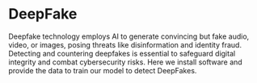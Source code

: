 # DeepFake
Deepfake technology employs AI to generate convincing but fake audio, video, or images, posing threats like disinformation and identity fraud. Detecting and countering deepfakes is essential to safeguard digital integrity and combat cybersecurity risks. Here we install software and provide the data to train our model to detect DeepFakes.
